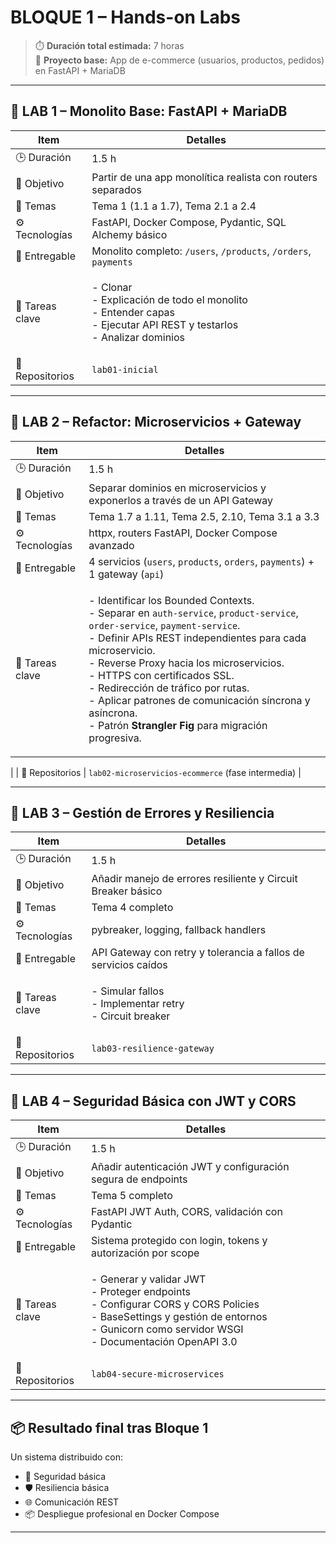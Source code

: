 # BLOQUE 1 – Hands-on Labs

> ⏱️ **Duración total estimada:** 7 horas\
> 🧱 **Proyecto base:** App de e-commerce (usuarios, productos, pedidos) en FastAPI + MariaDB

***

## 🔹 LAB 1 – Monolito Base: FastAPI + MariaDB

| Item            | Detalles                                                                          |
| --------------- | --------------------------------------------------------------------------------- |
| 🕒 Duración     | 1.5 h                                                                             |
| 🎯 Objetivo     | Partir de una app monolítica realista con routers separados                       |
| 🧠 Temas        | Tema 1 (1.1 a 1.7), Tema 2.1 a 2.4                                                |
| ⚙️ Tecnologías  | FastAPI, Docker Compose, Pydantic, SQL Alchemy básico                                      |
| 📁 Entregable   | Monolito completo: `/users`, `/products`, `/orders`, `payments`                               |
| 🧪 Tareas clave | <p>- Clonar<br> - Explicación de todo el monolito <br>- Entender capas<br>- Ejecutar API REST y testarlos <br>- Analizar dominios</p> |
| 🧩 Repositorios | `lab01-inicial`                                                |

***

## 🔹 LAB 2 – Refactor: Microservicios + Gateway

| Item            | Detalles                                                                    |
| --------------- | --------------------------------------------------------------------------- |
| 🕒 Duración     | 1.5 h                                                                       |
| 🎯 Objetivo     | Separar dominios en microservicios y exponerlos a través de un API Gateway  |
| 🧠 Temas        | Tema 1.7 a 1.11, Tema 2.5, 2.10, Tema 3.1 a 3.3                             |
| ⚙️ Tecnologías  | httpx, routers FastAPI, Docker Compose avanzado                             |
| 📁 Entregable   | 4 servicios (`users`, `products`, `orders`, `payments`) + 1 gateway (`api`)             |
| 🧪 Tareas clave | <p> - Identificar los Bounded Contexts. <br> - Separar en `auth-service`, `product-service`, `order-service`, `payment-service`.  <br> - Definir APIs REST independientes para cada microservicio. <br> - Reverse Proxy hacia los microservicios. <br> - HTTPS con certificados SSL. <br> - Redirección de tráfico por rutas. <br> - Aplicar patrones de comunicación síncrona y asíncrona. <br> - Patrón **Strangler Fig** para migración progresiva. </p>
|
| 🧩 Repositorios | `lab02-microservicios-ecommerce` (fase intermedia)                    |

***

## 🔹 LAB 3 – Gestión de Errores y Resiliencia

| Item            | Detalles                                                            |
| --------------- | ------------------------------------------------------------------- |
| 🕒 Duración     | 1.5 h                                                               |
| 🎯 Objetivo     | Añadir manejo de errores resiliente y Circuit Breaker básico        |
| 🧠 Temas        | Tema 4 completo                                                     |
| ⚙️ Tecnologías  | pybreaker, logging, fallback handlers                               |
| 📁 Entregable   | API Gateway con retry y tolerancia a fallos de servicios caídos     |
| 🧪 Tareas clave | <p>- Simular fallos<br>- Implementar retry<br>- Circuit breaker</p> |
| 🧩 Repositorios | `lab03-resilience-gateway`                                          |

***

## 🔹 LAB 4 – Seguridad Básica con JWT y CORS

| Item            | Detalles                                                                    |
| --------------- | --------------------------------------------------------------------------- |
| 🕒 Duración     | 1.5 h                                                                       |
| 🎯 Objetivo     | Añadir autenticación JWT y configuración segura de endpoints                |
| 🧠 Temas        | Tema 5 completo                                                             |
| ⚙️ Tecnologías  | FastAPI JWT Auth, CORS, validación con Pydantic                             |
| 📁 Entregable   | Sistema protegido con login, tokens y autorización por scope                |
| 🧪 Tareas clave | <p>- Generar y validar JWT<br>- Proteger endpoints<br>- Configurar CORS y CORS Policies <br> - BaseSettings y gestión de entornos <br> - Gunicorn como servidor WSGI <br> - Documentación OpenAPI 3.0</p> |
| 🧩 Repositorios | `lab04-secure-microservices`                                                |

***

## 📦 Resultado final tras Bloque 1

Un sistema distribuido con:

* 🔐 Seguridad básica
* 🛡️ Resiliencia básica
* 🌐 Comunicación REST
* 📦 Despliegue profesional en Docker Compose

***

